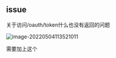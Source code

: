 ## issue

关于访问/oauth/token什么也没有返回的问题

![image-20220504113521011](https://picture.xcye.xyz/image-20220504113521011.png)

需要加上这个

